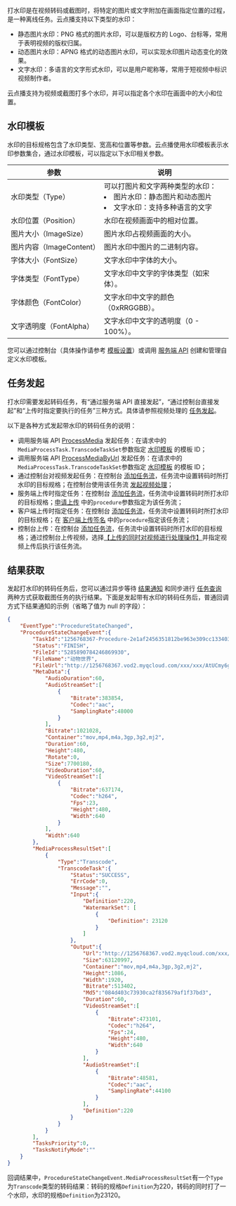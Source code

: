 打水印是在视频转码或截图时，将特定的图片或文字附加在画面指定位置的过程，是一种离线任务。云点播支持以下类型的水印：
- 静态图片水印：PNG 格式的图片水印，可以是版权方的 Logo、台标等，常用于表明视频的版权归属。
- 动态图片水印：APNG 格式的动态图片水印，可以实现水印图片动态变化的效果。
- 文字水印：多语言的文字形式水印，可以是用户昵称等，常用于短视频中标识视频制作者。

云点播支持为视频或截图打多个水印，并可以指定各个水印在画面中的大小和位置。

## 水印模板

水印的目标规格包含了水印类型、宽高和位置等参数。云点播使用水印模板表示水印参数集合，通过水印模板，可以指定以下水印相关参数。

| 参数                     | 说明                                                         |
| ------------------------ | ------------------------------------------------------------ |
| 水印类型（Type）         | 可以打图片和文字两种类型的水印：<li>图片水印：静态图片和动态图片</li><li>文字水印：支持多种语言的文字</li> |
| 水印位置（Position）     | 水印在视频画面中的相对位置。                                 |
| 图片大小（ImageSize）    | 图片水印占视频画面的大小。                                   |
| 图片内容（ImageContent） | 图片水印中图片的二进制内容。                                 |
| 字体大小（FontSize）     | 文字水印中字体的大小。                                       |
| 字体类型（FontType）     | 文字水印中文字的字体类型（如宋体）。                         |
| 字体颜色（FontColor）    | 文字水印中文字的颜色（0xRRGGBB）。                           |
| 文字透明度（FontAlpha）  | 文字水印中文字的透明度（0 - 100%）。                         |

您可以通过控制台（具体操作请参考 [模板设置](https://cloud.tencent.com/document/product/266/33818#.E6.B0.B4.E5.8D.B0.E6.A8.A1.E6.9D.BF)）或调用 [服务端 API](https://cloud.tencent.com/document/product/266/33772) 创建和管理自定义水印模板。

## 任务发起

打水印需要发起转码任务，有“通过服务端 API 直接发起”，“通过控制台直接发起”和“上传时指定要执行的任务”三种方式。具体请参照视频处理的 [任务发起](https://cloud.tencent.com/document/product/266/33475#OriginatingTask)。

以下是各种方式发起带水印的转码任务的说明：

* 调用服务端 API [ProcessMedia](https://cloud.tencent.com/document/product/266/33427) 发起任务：在请求中的`MediaProcessTask.TranscodeTaskSet`参数指定 [水印模板](https://cloud.tencent.com/document/product/266/33479#.E6.B0.B4.E5.8D.B0.E6.A8.A1.E6.9D.BF) 的模板 ID；
* 调用服务端 API [ProcessMediaByUrl](https://cloud.tencent.com/document/product/266/33426) 发起任务：在请求中的`MediaProcessTask.TranscodeTaskSet`参数指定 [水印模板](https://cloud.tencent.com/document/product/266/33479#.E6.B0.B4.E5.8D.B0.E6.A8.A1.E6.9D.BF) 的模板 ID；
* 通过控制台对视频发起任务：在控制台 [添加任务流](https://cloud.tencent.com/document/product/266/33819)，任务流中设置转码时所打水印的目标规格；在控制台使用该任务流 [发起视频处理](https://cloud.tencent.com/document/product/266/2841#.E5.A4.84.E7.90.86.E8.A7.86.E9.A2.91)；
* 服务端上传时指定任务：在控制台 [添加任务流](https://cloud.tencent.com/document/product/266/33819)，任务流中设置转码时所打水印的目标规格；[申请上传](https://cloud.tencent.com/document/api/266/31767#2.-.E8.BE.93.E5.85.A5.E5.8F.82.E6.95.B0) 中的`procedure`参数指定为该任务流；
* 客户端上传时指定任务：在控制台 [添加任务流](https://cloud.tencent.com/document/product/266/33819)，任务流中设置转码时所打水印的目标规格；在 [客户端上传签名](https://cloud.tencent.com/document/product/266/9221#.E7.AD.BE.E5.90.8D.E5.8F.82.E6.95.B0) 中的`procedure`指定该任务流；
* 控制台上传：在控制台 [添加任务流](https://cloud.tencent.com/document/product/266/33819)，任务流中设置转码时所打水印的目标规格；通过控制台上传视频，选择[【上传的同时对视频进行处理操作】](https://cloud.tencent.com/document/product/266/2841#.E4.B8.8A.E4.BC.A0.E8.A7.86.E9.A2.91)并指定视频上传后执行该任务流。

## 结果获取

发起打水印的转码任务后，您可以通过异步等待 [结果通知](https://cloud.tencent.com/document/product/266/33475#ResultNotification) 和同步进行 [任务查询](https://cloud.tencent.com/document/product/266/33475#TaskQuery) 两种方式获取截图任务的执行结果。下面是发起带有水印的转码任务后，普通回调方式下结果通知的示例（省略了值为 null 的字段）：

```json
{
    "EventType":"ProcedureStateChanged",
    "ProcedureStateChangeEvent":{
        "TaskId":"1256768367-Procedure-2e1af2456351812be963e309cc133403t0",
        "Status":"FINISH",
        "FileId":"5285890784246869930",
        "FileName":"动物世界",
        "FileUrl":"http://1256768367.vod2.myqcloud.com/xxx/xxx/AtUCmy6gmIYA.mp4",
        "MetaData":{
            "AudioDuration":60,
            "AudioStreamSet":[
                {
                    "Bitrate":383854,
                    "Codec":"aac",
                    "SamplingRate":48000
                }
            ],
            "Bitrate":1021028,
            "Container":"mov,mp4,m4a,3gp,3g2,mj2",
            "Duration":60,
            "Height":480,
            "Rotate":0,
            "Size":7700180,
            "VideoDuration":60,
            "VideoStreamSet":[
                {
                    "Bitrate":637174,
                    "Codec":"h264",
                    "Fps":23,
                    "Height":480,
                    "Width":640
                }
            ],
            "Width":640
        },
        "MediaProcessResultSet":[
            {
                "Type":"Transcode",
                "TranscodeTask":{
                    "Status":"SUCCESS",
                    "ErrCode":0,
                    "Message":"",
                    "Input":{
                        "Definition":220,
                        "WatermarkSet": [
                            {
                                "Definition": 23120
                            }
                        ]
                    },
                    "Output":{
                        "Url":"http://1256768367.vod2.myqcloud.com/xxx/xxx/v.f20.m3u8",
                        "Size":63120997,
                        "Container":"mov,mp4,m4a,3gp,3g2,mj2",
                        "Height":1086,
                        "Width":1920,
                        "Bitrate":513402,
                        "Md5":"084d403c73930ca2f835679af1f37bd3",
                        "Duration":60,
                        "VideoStreamSet":[
                            {
                                "Bitrate":473101,
                                "Codec":"h264",
                                "Fps":24,
                                "Height":480,
                                "Width":640
                            }
                        ],
                        "AudioStreamSet":[
                            {
                                "Bitrate":48581,
                                "Codec":"aac",
                                "SamplingRate":44100
                            }
                        ],
                        "Definition":220
                    }
                }
            }
        ],
        "TasksPriority":0,
        "TasksNotifyMode":""
    }
}
```

回调结果中，`ProcedureStateChangeEvent.MediaProcessResultSet`有一个`Type`为`Transcode`类型的转码结果：转码的规格`Definition`为220，转码的同时打了一个水印，水印的规格`Definition`为23120。
